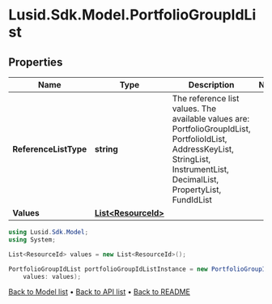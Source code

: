 # Lusid.Sdk.Model.PortfolioGroupIdList

## Properties

Name | Type | Description | Notes
------------ | ------------- | ------------- | -------------
**ReferenceListType** | **string** | The reference list values. The available values are: PortfolioGroupIdList, PortfolioIdList, AddressKeyList, StringList, InstrumentList, DecimalList, PropertyList, FundIdList | 
**Values** | [**List&lt;ResourceId&gt;**](ResourceId.md) |  | 

```csharp
using Lusid.Sdk.Model;
using System;

List<ResourceId> values = new List<ResourceId>();

PortfolioGroupIdList portfolioGroupIdListInstance = new PortfolioGroupIdList(
    values: values);
```

[Back to Model list](../README.md#documentation-for-models) &#8226; [Back to API list](../README.md#documentation-for-api-endpoints) &#8226; [Back to README](../README.md)
